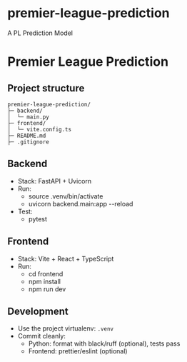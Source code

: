 # premier-league-prediction
A PL Prediction Model

# Premier League Prediction

## Project structure
```
premier-league-prediction/
├─ backend/
│  └─ main.py
├─ frontend/
│  └─ vite.config.ts
├─ README.md
├─ .gitignore
```

## Backend
- Stack: FastAPI + Uvicorn
- Run:
  - source .venv/bin/activate
  - uvicorn backend.main:app --reload
- Test:
  - pytest

## Frontend
- Stack: Vite + React + TypeScript
- Run:
  - cd frontend
  - npm install
  - npm run dev

## Development
- Use the project virtualenv: `.venv`
- Commit cleanly:
  - Python: format with black/ruff (optional), tests pass
  - Frontend: prettier/eslint (optional)
